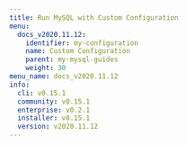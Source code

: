 ```yaml
---
title: Run MySQL with Custom Configuration
menu:
  docs_v2020.11.12:
    identifier: my-configuration
    name: Custom Configuration
    parent: my-mysql-guides
    weight: 30
menu_name: docs_v2020.11.12
info:
  cli: v0.15.1
  community: v0.15.1
  enterprise: v0.2.1
  installer: v0.15.1
  version: v2020.11.12
---
```


